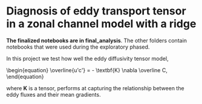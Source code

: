 # Diagnosis of eddy transport tensor in a zonal channel model with a ridge

**The finalized notebooks are in final_analysis**. The other folders contain notebooks that were used during the exploratory phased.

In this project we test how well the eddy diffusivity tensor model, 

\begin{equation}
\overline{u'c'} = - \textbf{K} \nabla \overline C,
\end{equation}

where $\textbf{K}$ is a tensor, performs at capturing the relationship between the eddy fluxes and their mean gradients. 
